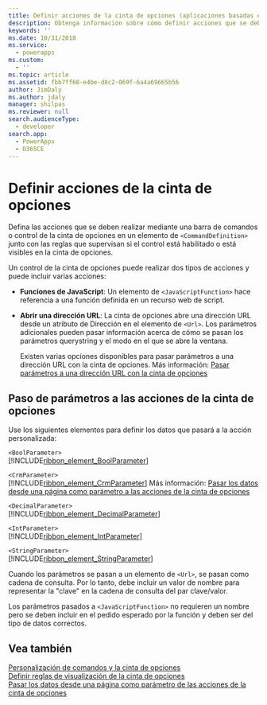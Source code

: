 ```yaml
---
title: Definir acciones de la cinta de opciones (aplicaciones basadas en modelos) | Microsoft Docs
description: Obtenga información sobre cómo definir acciones que se deben realizar mediante una barra de comandos o control de la cinta de opciones en un elemento <CommandDefinition> junto con las reglas que supervisan si el control está habilitado o está visible en la cinta de opciones.
keywords: ''
ms.date: 10/31/2018
ms.service:
  - powerapps
ms.custom:
  - ''
ms.topic: article
ms.assetid: fbb7ff68-e4be-d8c2-069f-6a4a69665b56
author: JimDaly
ms.author: jdaly
manager: shilpas
ms.reviewer: null
search.audienceType:
  - developer
search.app:
  - PowerApps
  - D365CE
---
```


# <a name="define-ribbon-actions"></a>Definir acciones de la cinta de opciones

<!-- https://docs.microsoft.com/dynamics365/customer-engagement/developer/customize-dev/define-ribbon-actions -->

Defina las acciones que se deben realizar mediante una barra de comandos o control de la cinta de opciones en un elemento de `<CommandDefinition>` junto con las reglas que supervisan si el control está habilitado o está visibles en la cinta de opciones.  
  
 Un control de la cinta de opciones puede realizar dos tipos de acciones y puede incluir varias acciones:  
  
- **Funciones de JavaScript**: Un elemento de `<JavaScriptFunction>` hace referencia a una función definida en un recurso web de script.  
  
- **Abrir una dirección URL**: La cinta de opciones abre una dirección URL desde un atributo de Dirección en el elemento de `<Url>`. Los parámetros adicionales pueden pasar información acerca de cómo se pasan los parámetros querystring y el modo en el que se abre la ventana.  
  
     Existen varias opciones disponibles para pasar parámetros a una dirección URL con la cinta de opciones. Más información: [Pasar parámetros a una dirección URL con la cinta de opciones](pass-parameters-url-by-using-ribbon.md)  
  
## <a name="passing-parameters-to-ribbon-actions"></a>Paso de parámetros a las acciones de la cinta de opciones  

 Use los siguientes elementos para definir los datos que pasará a la acción personalizada:  
  
 `<BoolParameter>`  
[!INCLUDE[ribbon_element_BoolParameter](../../includes/ribbon-element-boolparameter.md)]
  
 `<CrmParameter>`  
 [!INCLUDE[ribbon_element_CrmParameter](../../includes/ribbon-element-crmparameter.md)] Más información: [Pasar los datos desde una página como parámetro a las acciones de la cinta de opciones](/dynamics365/customer-engagement/developer/customize-dev/pass-dynamics-365-data-page-parameter-ribbon-actionsd)  <!-- TODO need to update the relevant link from the powerapps repo -->
  
 `<DecimalParameter>`  
 [!INCLUDE[ribbon_element_DecimalParameter](../../includes/ribbon-element-decimalparameter.md)]
  
 `<IntParameter>`  
 [!INCLUDE[ribbon_element_IntParameter](../../includes/ribbon-element-intparameter.md)]
  
 `<StringParameter>`  
 [!INCLUDE[ribbon_element_StringParameter](../../includes/ribbon-element-stringparameter.md)]
  
 Cuando los parámetros se pasan a un elemento de `<Url>`, se pasan como cadena de consulta. Por lo tanto, debe incluir un valor de nombre para representar la "clave" en la cadena de consulta del par clave/valor.  
  
 Los parámetros pasados a `<JavaScriptFunction>` no requieren un nombre pero se deben incluir en el pedido esperado por la función y deben ser del tipo de datos correctos.  
  
## <a name="see-also"></a>Vea también  

 [Personalización de comandos y la cinta de opciones](customize-commands-ribbon.md)   
 [Definir reglas de visualización de la cinta de opciones](define-ribbon-display-rules.md)   
 [Pasar los datos desde una página como parámetro de las acciones de la cinta de opciones](/dynamics365/customer-engagement/developer/customize-dev/pass-dynamics-365-data-page-parameter-ribbon-actionsd)  
<!-- TODO need to update the relevant link from the powerapps repo-->

